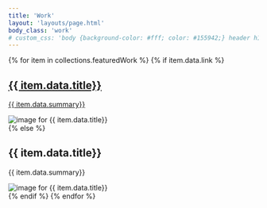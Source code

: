 ```yaml
---
title: 'Work'
layout: 'layouts/page.html'
body_class: 'work'
# custom_css: 'body {background-color: #fff; color: #155942;} header h1 a, header nav ul li a {color: #155942;}'
---
```


{% for item in collections.featuredWork %}
{% if item.data.link %}
  <article>
    <a href="{{item.data.link}}">
      <div class="text">
        <h2> {{ item.data.title}} </h2>
        <p> {{ item.data.summary}} </p>
      </div>
    </a>
    <div class="img">
      <img src="{{ item.data.image}}" alt="image for {{ item.data.title}}"></img>
    </div>
  </article>
  {% else %}
  <article>
      <div class="text">
        <h2> {{ item.data.title}} </h2>
        <p> {{ item.data.summary}} </p>
      </div>
      <div class="img">
        <img src="{{ item.data.image}}" alt="image for {{ item.data.title}}"></img>
      </div>
  </article>
  {% endif %}
{% endfor %}

